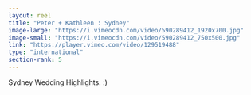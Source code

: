```yaml
---
layout: reel
title: "Peter + Kathleen : Sydney"
image-large: "https://i.vimeocdn.com/video/590289412_1920x700.jpg"
image-small: "https://i.vimeocdn.com/video/590289412_750x500.jpg"
link: "https://player.vimeo.com/video/129519488"
type: "international"
section-rank: 5
---
```

Sydney Wedding Highlights. :)